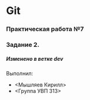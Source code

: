 # Git
### Практическая работа №7
### Задание 2.
##### Изменено в ветке dev
Выполнил:
* <Мышляев Кирилл>
* <Группа УВП 313>
